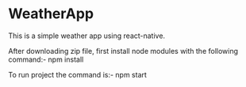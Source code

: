 # WeatherApp
This is a simple weather app using react-native.





After downloading zip file, first install node modules with the following command:-
npm install



To run project the command is:-
npm start
